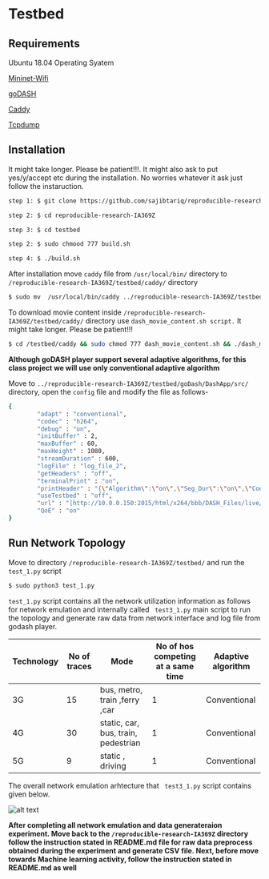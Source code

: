 # Testbed

## Requirements



Ubuntu 18.04 Operating Syatem

[Mininet-Wifi](https://github.com/intrig-unicamp/mininet-wifi)

[goDASH](https://github.com/uccmisl/goDASH)

[Caddy](https://caddyserver.com/)

[Tcpdump](https://www.tcpdump.org/)



## Installation
It might take longer. Please be patient!!!. It might also ask to put  yes/y/accept etc during the installation. No worries whatever it ask just follow the instaruction.  
```bash
step 1: $ git clone https://github.com/sajibtariq/reproducible-research-IA369Z.git

step 2: $ cd reproducible-research-IA369Z

step 3: $ cd testbed

step 2: $ sudo chmood 777 build.sh

step 4: $ ./build.sh
```
After installation move ```caddy``` file from  ```/usr/local/bin/``` directory to ```/reproducible-research-IA369Z/testbed/caddy/```  directory
```bash
$ sudo mv  /usr/local/bin/caddy ../reproducible-research-IA369Z/testbed/caddy/
```
To download movie content inside ```/reproducible-research-IA369Z/testbed/caddy/```  directory use ```dash_movie_content.sh script.``` It might take longer. Please be patient!!!

```bash
$ cd /testbed/caddy && sudo chmod 777 dash_movie_content.sh && ./dash_movie_content.sh
```
**Although goDASH player support several adaptive algorithms, for this class project we will use only conventional adaptive algorithm**

Move to ```../reproducible-research-IA369Z/testbed/goDash/DashApp/src/``` directory, open the ```config``` file and modify the file as follows-
```bash
{
        "adapt" : "conventional",
        "codec" : "h264",
        "debug" : "on",
        "initBuffer" : 2,
        "maxBuffer" : 60,
        "maxHeight" : 1080,
        "streamDuration" : 600,
        "logFile" : "log_file_2",
        "getHeaders" : "off",
        "terminalPrint" : "on",
        "printHeader" : "{\"Algorithm\":\"on\",\"Seg_Dur\":\"on\",\"Codec\":\"off\",\"Width\":\"on\",\"Height\":\"on\",\"FPS\":\"off\",\"Play_Pos\":\"on\",\"RTT\":\"on\",\"Seg_Repl\":\"off\",\"Protocol\":\"off\",\"P.1203\":\"on\",\"Clae\":\"off\",\"Duanmu\":\"off\",\"Yin\":\"off\",\"Yu\":\"off\"}",
        "useTestbed" : "off",
        "url" : "[http://10.0.0.150:2015/html/x264/bbb/DASH_Files/live/bbb_enc_x264_dash.mpd]",
        "QoE" : "on"
}
```
## Run Network Topology

Move to directory ```/reproducible-research-IA369Z/testbed/``` and run the ```test_1.py``` script

```bash
$ sudo python3 test_1.py
```
 ```test_1.py``` script contains all the network utilization information as follows for network emulation and internally called ``` test3_1.py``` main script to run the topology and generate raw data from network interface and log file from godash player.

Technology    | No of traces | Mode                              | No of hos competing at a same time | Adaptive algorithm
------------- | ------------ | --------------------------------- | ---------------------------------- | ------------------
3G            | 15           |bus, metro, train ,ferry ,car      |    1                               | Conventional
4G            | 30           |static, car, bus, train, pedestrian|    1                               | Conventional
5G            | 9            |static , driving                   |    1                               | Conventional

The overall network emulation arhtecture that ``` test3_1.py``` script contains given below. 

![alt text](https://github.com/sajibtariq/reproducible-research-IA369Z/blob/master/figures/network%20scenario-Page-2.jpg?raw=true)

**After completing all network emulation and data generateraion experiment. Move back to the 
```/reproducible-research-IA369Z``` directory follow the instruction stated in README.md file for raw data preprocess obtained during the experiment and generate CSV file. Next, before move towards Machine learning activity, follow the instruction stated in README.md as well**

